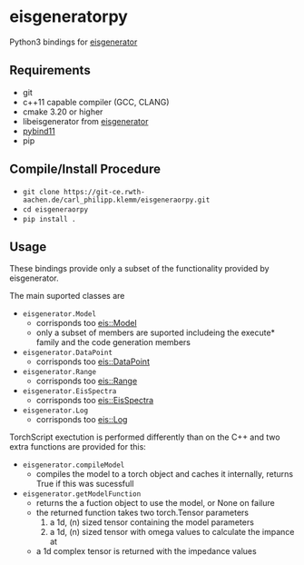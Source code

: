 # eisgeneratorpy

Python3 bindings for [eisgenerator](https://git-ce.rwth-aachen.de/carl_philipp.klemm/eisgenerator)

## Requirements

* git
* c++11  capable compiler (GCC, CLANG)
* cmake 3.20 or higher
* libeisgenerator from [eisgenerator](https://git-ce.rwth-aachen.de/carl_philipp.klemm/eisgenerator)
* [pybind11](https://github.com/pybind/pybind11)
* pip

## Compile/Install Procedure

* `git clone https://git-ce.rwth-aachen.de/carl_philipp.klemm/eisgeneraorpy.git`
* `cd eisgeneraorpy`
* `pip install .`

## Usage

These bindings provide only a subset of the functionality provided by eisgenerator.

The main suported classes are

* `eisgenerator.Model`
	* corrisponds too [eis::Model](https://uvos.xyz/kiss/eisgeneratordoc/classeis_1_1Model.html)
	* only a subset of members are suported includeing the execute* family and the code generation members
* `eisgenerator.DataPoint`
	* corrisponds too [eis::DataPoint](https://uvos.xyz/kiss/eisgeneratordoc/classeis_1_1DataPoint.html)
* `eisgenerator.Range`
	* corrisponds too [eis::Range](https://uvos.xyz/kiss/eisgeneratordoc/classeis_1_1Range.html)
* `eisgenerator.EisSpectra`
	* corrisponds too [eis::EisSpectra](https://uvos.xyz/kiss/eisgeneratordoc/classeis_1_1EisSpectra.html)
* `eisgenerator.Log`
	* corrisponds too [eis::Log](https://uvos.xyz/kiss/eisgeneratordoc/classeis_1_1Log.html)

TorchScript exectution is performed differently than on the C++ and two extra functions are provided for this:

* `eisgenerator.compileModel`
	* compiles the model to a torch object and caches it internally, returns True if this was sucessfull
* `eisgenerator.getModelFunction`
	* returns the a fuction object to use the model, or None on failure
	* the returned function takes two torch.Tensor parameters
		1. a 1d, (n) sized tensor containing the model parameters
		2. a 1d, (n) sized tensor with omega values to calculate the impance at
	* a 1d complex tensor is returned with the impedance values
